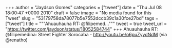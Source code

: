 
+++
author = "Jaydson Gomes"
categories = ["tweet"]
date = "Thu Jul 08 18:00:47 +0000 2010"
draft = false
image = "No media found for this Tweet"
slug = "53179758da78077b5e7552dccb39c1a30fce27bd"
tags = ["tweet"]
title = """Ahuauhauha RT: @filipemed..."""
tweet = true
tweet_url = "https://twitter.com/jaydson/status/18052584744"
+++
Ahuauhauha RT: @filipemedina: Street Fighter Sorocaba - http://youtu.be/o6puZyydNdM (via @renatho)
